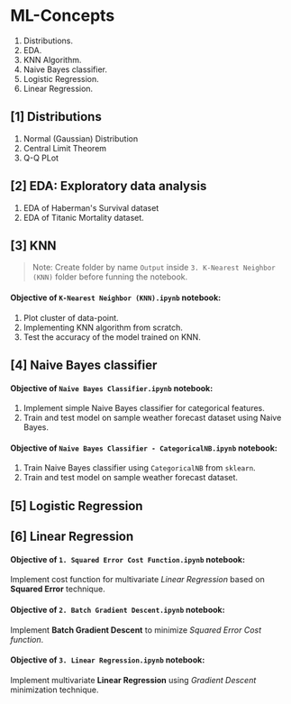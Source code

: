 # ML-Concepts

1. Distributions.
2. EDA.
3. KNN Algorithm.
4. Naive Bayes classifier.
5. Logistic Regression.
6. Linear Regression.

## [1] Distributions

1. Normal (Gaussian) Distribution
2. Central Limit Theorem
3. Q-Q PLot


## [2] EDA: Exploratory data analysis

1. EDA of Haberman's Survival dataset
2. EDA of Titanic Mortality dataset.


## [3] KNN

> Note: Create folder by name `Output` inside `3. K-Nearest Neighbor (KNN)`
folder before funning the notebook.

#### Objective of `K-Nearest Neighbor (KNN).ipynb` notebook:

1. Plot cluster of data-point.
2. Implementing KNN algorithm from scratch.
3. Test the accuracy of the model trained on KNN.


## [4] Naive Bayes classifier

#### Objective of `Naive Bayes Classifier.ipynb` notebook:

1. Implement simple Naive Bayes classifier for categorical features.
2. Train and test model on sample weather forecast dataset using Naive Bayes.

#### Objective of `Naive Bayes Classifier - CategoricalNB.ipynb` notebook:

1. Train Naive Bayes classifier using `CategoricalNB` from `sklearn`.
2. Train and test model on sample weather forecast dataset.

## [5] Logistic Regression

## [6] Linear Regression

#### Objective of `1. Squared Error Cost Function.ipynb` notebook:

Implement cost function for multivariate _Linear Regression_ based on **Squared Error** technique.

#### Objective of `2. Batch Gradient Descent.ipynb` notebook:

Implement **Batch Gradient Descent** to minimize _Squared Error Cost function_.

#### Objective of `3. Linear Regression.ipynb` notebook:

Implement multivariate **Linear Regression** using _Gradient Descent_ minimization technique.